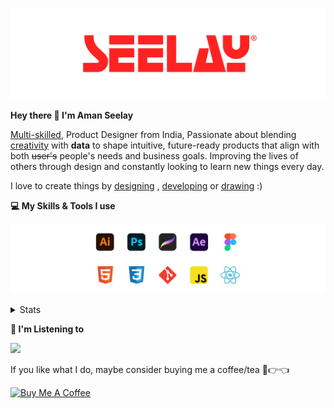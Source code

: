 [![banner](./images/seelay.svg)](https://www.seelay.in)

**Hey there 👋 I'm Aman Seelay**

[Multi-skilled](https://www.seelay.in/#skills), Product Designer from India, Passionate about blending [creativity](https://illustrations.seelay.in) with <b>data</b> to shape intuitive, future-ready products that align with both <s>user's</s> people's needs and business goals. Improving the lives of others through design and constantly looking to learn new things every day.

I love to create things by [designing](https://www.seelay.in/#work) , [developing](https://www.seelay.in/#projects) or [drawing](https://art.seelay.in) :)

**💻 My Skills & Tools I use**

[![banner](./images/skills&tools.svg)](https://www.seelay.in/about)

<details>
  <summary>Stats</summary>

---

<!--START_SECTION:waka-->
![Profile Views](http://img.shields.io/badge/Profile%20Views-3-blue)

**🐱 My GitHub Data** 

> 📦 813.9 kB Used in GitHub's Storage 
 > 
> 🏆 1,089 Contributions in the Year 2025
 > 
> 💼 Opted to Hire
 > 
> 📜 1 Public Repository 
 > 
> 🔑 27 Private Repository 
 > 
**I'm a Night 🦉** 

```text
🌞 Morning                483 commits         ███░░░░░░░░░░░░░░░░░░░░░░   12.22 % 
🌆 Daytime                481 commits         ███░░░░░░░░░░░░░░░░░░░░░░   12.17 % 
🌃 Evening                1169 commits        ███████░░░░░░░░░░░░░░░░░░   29.59 % 
🌙 Night                  1818 commits        ████████████░░░░░░░░░░░░░   46.01 % 
```
📅 **I'm Most Productive on Sunday** 

```text
Monday                   453 commits         ███░░░░░░░░░░░░░░░░░░░░░░   11.47 % 
Tuesday                  601 commits         ████░░░░░░░░░░░░░░░░░░░░░   15.21 % 
Wednesday                634 commits         ████░░░░░░░░░░░░░░░░░░░░░   16.05 % 
Thursday                 528 commits         ███░░░░░░░░░░░░░░░░░░░░░░   13.36 % 
Friday                   459 commits         ███░░░░░░░░░░░░░░░░░░░░░░   11.62 % 
Saturday                 493 commits         ███░░░░░░░░░░░░░░░░░░░░░░   12.48 % 
Sunday                   783 commits         █████░░░░░░░░░░░░░░░░░░░░   19.82 % 
```


📊 **This Week I Spent My Time On** 

```text
🕑︎ Time Zone: Asia/Kolkata

💬 Programming Languages: 
Other                    33 hrs 59 mins      █████████████████░░░░░░░░   69.78 % 
TypeScript               7 hrs 16 mins       ████░░░░░░░░░░░░░░░░░░░░░   14.92 % 
Astro                    3 hrs 25 mins       ██░░░░░░░░░░░░░░░░░░░░░░░   07.04 % 
Bash                     1 hr 30 mins        █░░░░░░░░░░░░░░░░░░░░░░░░   03.10 % 
JSON                     1 hr 11 mins        █░░░░░░░░░░░░░░░░░░░░░░░░   02.46 % 

🔥 Editors: 
Chrome                   29 hrs 53 mins      ███████████████░░░░░░░░░░   61.38 % 
Cursor                   13 hrs 57 mins      ███████░░░░░░░░░░░░░░░░░░   28.67 % 
Edge                     4 hrs 50 mins       ██░░░░░░░░░░░░░░░░░░░░░░░   09.95 % 

💻 Operating System: 
Windows                  48 hrs 42 mins      █████████████████████████   100.00 % 
```

**I Mostly Code in JavaScript** 

```text
JavaScript               17 repos            ███████████████░░░░░░░░░░   58.62 % 
TypeScript               5 repos             ████░░░░░░░░░░░░░░░░░░░░░   17.24 % 
HTML                     4 repos             ███░░░░░░░░░░░░░░░░░░░░░░   13.79 % 
Java                     2 repos             ██░░░░░░░░░░░░░░░░░░░░░░░   06.90 % 
Astro                    1 repo              █░░░░░░░░░░░░░░░░░░░░░░░░   03.45 % 
```




 Last Updated on 18/06/2025 06:53:18 UTC
<!--END_SECTION:waka-->

---

 </details>

**🎵 I'm Listening to**

<object data="https://now-play.vercel.app/api/generate?uid=7a17a86e-d6b7-43b5-8d9c-1d6dae42a779" >

  <img src="https://now-play.vercel.app/api/generate?uid=7a17a86e-d6b7-43b5-8d9c-1d6dae42a779" />

</object>

If you like what I do, maybe consider buying me a coffee/tea 🥺👉👈

<a href="https://www.buymeacoffee.com/seelay" target="_blank"><img src="https://cdn.buymeacoffee.com/buttons/v2/default-red.png" alt="Buy Me A Coffee" width="150" ></a>
